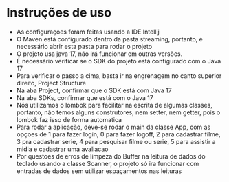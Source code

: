 # Instruções de uso

- As configuraçoes foram feitas usando a IDE Intellij
- O Maven está configurado dentro da pasta streaming, portanto, é necessário abrir esta pasta para rodar o projeto 
- O projeto usa java 17, não irá funcionar em outras versões.
- É necessário verificar se o SDK do projeto está configurado com o Java 17
- Para verificar o passo a cima, basta ir na engrenagem no canto superior direito, Project Structure 
- Na aba Project, confirmar que o SDK está com Java 17
- Na aba SDKs, confirmar que está com o Java 17
- Nós utilizamos o lombok para facilitar na escrita de algumas classes, portanto, não temos alguns construtores, nem setter, nem getter, pois o lombok faz isso de forma automatica
- Para rodar a aplicação, deve-se rodar o main da classe App, com as opçoes de 1 para fazer login, 0 para fazer logoff, 2 para cadastrar filme, 3 pra cadastrar serie, 4 para pesquisar filme ou serie, 5 para assistir a midia e cadastrar uma avaliacao
- Por questoes de erros de limpeza do Buffer na leitura de dados do teclado usando a classe Scanner, o projeto só ira funcionar com entradas de dados sem utilizar espaçamentos nas leituras
